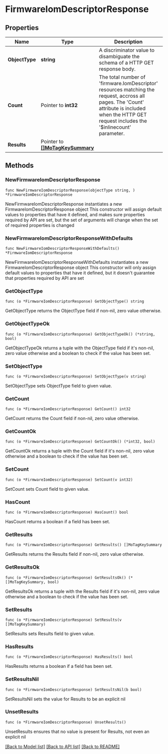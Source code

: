 # FirmwareIomDescriptorResponse

## Properties

Name | Type | Description | Notes
------------ | ------------- | ------------- | -------------
**ObjectType** | **string** | A discriminator value to disambiguate the schema of a HTTP GET response body. | 
**Count** | Pointer to **int32** | The total number of &#39;firmware.IomDescriptor&#39; resources matching the request, accross all pages. The &#39;Count&#39; attribute is included when the HTTP GET request includes the &#39;$inlinecount&#39; parameter. | [optional] 
**Results** | Pointer to [**[]MoTagKeySummary**](MoTagKeySummary.md) |  | [optional] 

## Methods

### NewFirmwareIomDescriptorResponse

`func NewFirmwareIomDescriptorResponse(objectType string, ) *FirmwareIomDescriptorResponse`

NewFirmwareIomDescriptorResponse instantiates a new FirmwareIomDescriptorResponse object
This constructor will assign default values to properties that have it defined,
and makes sure properties required by API are set, but the set of arguments
will change when the set of required properties is changed

### NewFirmwareIomDescriptorResponseWithDefaults

`func NewFirmwareIomDescriptorResponseWithDefaults() *FirmwareIomDescriptorResponse`

NewFirmwareIomDescriptorResponseWithDefaults instantiates a new FirmwareIomDescriptorResponse object
This constructor will only assign default values to properties that have it defined,
but it doesn't guarantee that properties required by API are set

### GetObjectType

`func (o *FirmwareIomDescriptorResponse) GetObjectType() string`

GetObjectType returns the ObjectType field if non-nil, zero value otherwise.

### GetObjectTypeOk

`func (o *FirmwareIomDescriptorResponse) GetObjectTypeOk() (*string, bool)`

GetObjectTypeOk returns a tuple with the ObjectType field if it's non-nil, zero value otherwise
and a boolean to check if the value has been set.

### SetObjectType

`func (o *FirmwareIomDescriptorResponse) SetObjectType(v string)`

SetObjectType sets ObjectType field to given value.


### GetCount

`func (o *FirmwareIomDescriptorResponse) GetCount() int32`

GetCount returns the Count field if non-nil, zero value otherwise.

### GetCountOk

`func (o *FirmwareIomDescriptorResponse) GetCountOk() (*int32, bool)`

GetCountOk returns a tuple with the Count field if it's non-nil, zero value otherwise
and a boolean to check if the value has been set.

### SetCount

`func (o *FirmwareIomDescriptorResponse) SetCount(v int32)`

SetCount sets Count field to given value.

### HasCount

`func (o *FirmwareIomDescriptorResponse) HasCount() bool`

HasCount returns a boolean if a field has been set.

### GetResults

`func (o *FirmwareIomDescriptorResponse) GetResults() []MoTagKeySummary`

GetResults returns the Results field if non-nil, zero value otherwise.

### GetResultsOk

`func (o *FirmwareIomDescriptorResponse) GetResultsOk() (*[]MoTagKeySummary, bool)`

GetResultsOk returns a tuple with the Results field if it's non-nil, zero value otherwise
and a boolean to check if the value has been set.

### SetResults

`func (o *FirmwareIomDescriptorResponse) SetResults(v []MoTagKeySummary)`

SetResults sets Results field to given value.

### HasResults

`func (o *FirmwareIomDescriptorResponse) HasResults() bool`

HasResults returns a boolean if a field has been set.

### SetResultsNil

`func (o *FirmwareIomDescriptorResponse) SetResultsNil(b bool)`

 SetResultsNil sets the value for Results to be an explicit nil

### UnsetResults
`func (o *FirmwareIomDescriptorResponse) UnsetResults()`

UnsetResults ensures that no value is present for Results, not even an explicit nil

[[Back to Model list]](../README.md#documentation-for-models) [[Back to API list]](../README.md#documentation-for-api-endpoints) [[Back to README]](../README.md)


